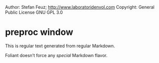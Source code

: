 Author: Stefan Feuz; http://www.laboratoridenvol.com
Copyright: General Public License GNU GPL 3.0

# preproc window

This is regular text generated from regular Markdown.

Foliant doesn’t force any *special* Markdown flavor.